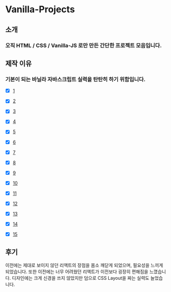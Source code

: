 # Vanilla-Projects

## 소개

### 오직 HTML / CSS / Vanilla-JS 로만 만든 간단한 프로젝트 모음입니다.

## 제작 이유

### 기본이 되는 바닐라 자바스크립트 실력을 탄탄히 하기 위함입니다. 

- [x] [1](https://gonnabea.github.io/Form-Validator/)  

- [x] [2](https://gonnabea.github.io/Movie-Seat-Booking/)  

- [x] [3](https://gonnabea.github.io/Exchange-Rate/)  

- [x] [4](https://gonnabea.github.io/Dom-Array-Methods/)  

- [x] [5](https://gonnabea.github.io/Menu-Slider-and-Modal/)  

- [x] [6](https://gonnabea.github.io/Hangman-Game/)  

- [x] [7](https://gonnabea.github.io/Expense-Tracker/)  

- [x] [8](https://gonnabea.github.io/Typing-Game/)  

- [x] [9](https://gonnabea.github.io/Music-Player/)  

- [x] [10](https://gonnabea.github.io/Speech-Text-Reader/)  

- [x] [11](https://gonnabea.github.io/Memory-Card/)  

- [x] [12](https://gonnabea.github.io/Relaxer-App/)  

- [x] [13](https://gonnabea.github.io/Breakout-Game/)  

- [x] [14](https://gonnabea.github.io/Sortable-List/)  

- [x] [15](https://gonnabea.github.io/Lylics-Search/)

## 후기 

이전에는 제대로 보이지 않던 리액트의 장점을 몸소 깨닫게 되었으며, 필요성을 느끼게 되었습니다.
또한 이전에는 너무 어려웠던 리액트가 이전보다 굉장히 편해짐을 느꼈습니다.
디자인에는 크게 신경을 쓰지 않았지만 덤으로 CSS Layout을 짜는 실력도 늘었습니다.
